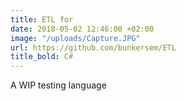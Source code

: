 ```yaml
---
title: ETL for
date: 2018-05-02 12:46:00 +02:00
image: "/uploads/Capture.JPG"
url: https://github.com/bunkersem/ETL
title_bold: C#
---
```


A WIP testing language